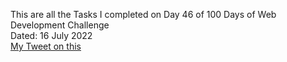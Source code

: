 This are all the Tasks I completed on Day 46 of 100 Days of Web Development Challenge<br>
Dated: 16 July 2022<br>
[My Tweet on this](https://twitter.com/Saurav_Navdhare/status/1548320976957362184)<br>
